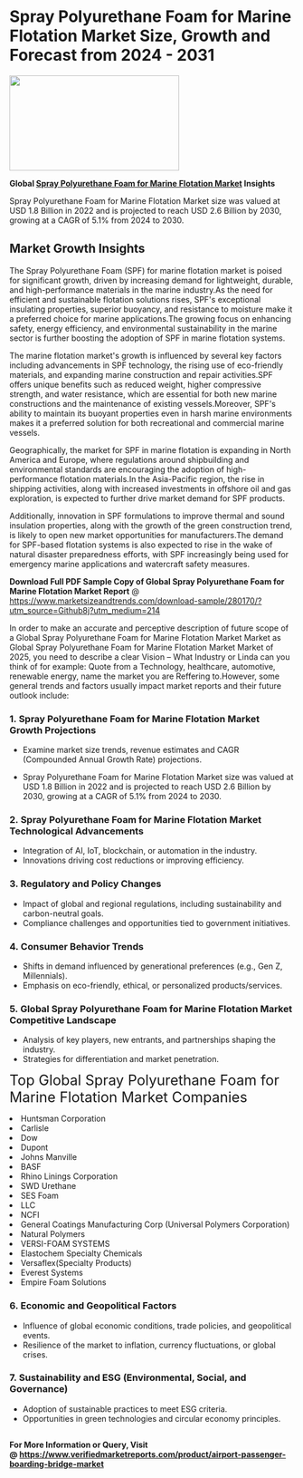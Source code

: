<H1>Spray Polyurethane Foam for Marine Flotation Market Size, Growth and Forecast from 2024 - 2031</H1><img class="aligncenter size-medium wp-image-584254" src="https://thirdeyenews.in/wp-content/uploads/2024/09/Global-Market-Research-300x168.jpeg" alt="" width="300" height="168" /><p><strong>Global&nbsp;<a href="https://www.marketsizeandtrends.com/download-sample/280170/?utm_source=Github8j?utm_medium=214">Spray Polyurethane Foam for Marine Flotation Market</a> Insights</strong></p><p>Spray Polyurethane Foam for Marine Flotation Market size was valued at USD 1.8 Billion in 2022 and is projected to reach USD 2.6 Billion by 2030, growing at a CAGR of 5.1% from 2024 to 2030.</p><p><h2>Market Growth Insights</h2> <p>The Spray Polyurethane Foam (SPF) for marine flotation market is poised for significant growth, driven by increasing demand for lightweight, durable, and high-performance materials in the marine industry.As the need for efficient and sustainable flotation solutions rises, SPF's exceptional insulating properties, superior buoyancy, and resistance to moisture make it a preferred choice for marine applications.The growing focus on enhancing safety, energy efficiency, and environmental sustainability in the marine sector is further boosting the adoption of SPF in marine flotation systems.</p> <p>The marine flotation market's growth is influenced by several key factors including advancements in SPF technology, the rising use of eco-friendly materials, and expanding marine construction and repair activities.SPF offers unique benefits such as reduced weight, higher compressive strength, and water resistance, which are essential for both new marine constructions and the maintenance of existing vessels.Moreover, SPF's ability to maintain its buoyant properties even in harsh marine environments makes it a preferred solution for both recreational and commercial marine vessels.</p> <p>Geographically, the market for SPF in marine flotation is expanding in North America and Europe, where regulations around shipbuilding and environmental standards are encouraging the adoption of high-performance flotation materials.In the Asia-Pacific region, the rise in shipping activities, along with increased investments in offshore oil and gas exploration, is expected to further drive market demand for SPF products.</p> <p>Additionally, innovation in SPF formulations to improve thermal and sound insulation properties, along with the growth of the green construction trend, is likely to open new market opportunities for manufacturers.The demand for SPF-based flotation systems is also expected to rise in the wake of natural disaster preparedness efforts, with SPF increasingly being used for emergency marine applications and watercraft safety measures.</p> <p><span class=""><strong>Download Full PDF Sample Copy of Global Spray Polyurethane Foam for Marine Flotation Market Report</strong> @ <a href="https://www.marketsizeandtrends.com/download-sample/280170/?utm_source=Github8j?utm_medium=214" target="_blank">https://www.marketsizeandtrends.com/download-sample/280170/?utm_source=Github8j?utm_medium=214</a></span></p><p>In order to make an accurate and perceptive description of future scope of a Global&nbsp;Spray Polyurethane Foam for Marine Flotation Market Market as Global&nbsp;Spray Polyurethane Foam for Marine Flotation Market Market of 2025, you need to describe a clear Vision &ndash; What Industry or Linda can you think of for example: Quote from a Technology, healthcare, automotive, renewable energy, name the market you are Reffering to.However, some general trends and factors usually impact market reports and their future outlook include:</p><h3>1.&nbsp;<strong>Spray Polyurethane Foam for Marine Flotation Market Growth Projections</strong></h3><ul><li>Examine market size trends, revenue estimates and CAGR (Compounded Annual Growth Rate) projections.</li><li><p>Spray Polyurethane Foam for Marine Flotation Market size was valued at USD 1.8 Billion in 2022 and is projected to reach USD 2.6 Billion by 2030, growing at a CAGR of 5.1% from 2024 to 2030.</p></li></ul><h3>2.&nbsp;<strong>Spray Polyurethane Foam for Marine Flotation Market Technological Advancements</strong></h3><ul><li>Integration of AI, IoT, blockchain, or automation in the industry.</li><li>Innovations driving cost reductions or improving efficiency.</li></ul><h3>3.&nbsp;<strong>Regulatory and Policy Changes</strong></h3><ul><li>Impact of global and regional regulations, including sustainability and carbon-neutral goals.</li><li>Compliance challenges and opportunities tied to government initiatives.</li></ul><h3>4.&nbsp;<strong>Consumer Behavior Trends</strong></h3><ul><li>Shifts in demand influenced by generational preferences (e.g., Gen Z, Millennials).</li><li>Emphasis on eco-friendly, ethical, or personalized products/services.</li></ul><h3>5.&nbsp;<strong>Global Spray Polyurethane Foam for Marine Flotation Market Competitive Landscape</strong></h3><ul><li>Analysis of key players, new entrants, and partnerships shaping the industry.</li><li>Strategies for differentiation and market penetration.</li></ul><p data-pm-slice="1 1 []"><span style="color: inherit; font-family: inherit; font-size: 25px;">Top Global Spray Polyurethane Foam for Marine Flotation Market Companies</span></p><div class="" data-test-id=""><p><li>Huntsman Corporation</li><li> Carlisle</li><li> Dow</li><li> Dupont</li><li> Johns Manville</li><li> BASF</li><li> Rhino Linings Corporation</li><li> SWD Urethane</li><li> SES Foam</li><li> LLC</li><li> NCFI</li><li> General Coatings Manufacturing Corp (Universal Polymers Corporation)</li><li> Natural Polymers</li><li> VERSI-FOAM SYSTEMS</li><li> Elastochem Specialty Chemicals</li><li> Versaflex(Specialty Products)</li><li> Everest Systems</li><li> Empire Foam Solutions</li></p></div><h3>6.&nbsp;<strong>Economic and Geopolitical Factors</strong></h3><ul><li>Influence of global economic conditions, trade policies, and geopolitical events.</li><li>Resilience of the market to inflation, currency fluctuations, or global crises.</li></ul><h3>7.&nbsp;<strong>Sustainability and ESG (Environmental, Social, and Governance)</strong></h3><ul><li>Adoption of sustainable practices to meet ESG criteria.</li><li>Opportunities in green technologies and circular economy principles.</li></ul><h2><strong style="font-size: 14px;">For More Information or Query, Visit @&nbsp;</strong><a style="background-color: #ffffff; font-size: 14px;" href="https://www.marketsizeandtrends.com/report/spray-polyurethane-foam-for-marine-flotation-market/" target="_blank">https://www.verifiedmarketreports.com/product/airport-passenger-boarding-bridge-market</a></h2>